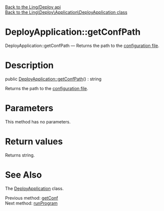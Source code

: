 [Back to the Ling/Deploy api](https://github.com/lingtalfi/Deploy/blob/master/doc/api/Ling/Deploy.md)<br>
[Back to the Ling\Deploy\Application\DeployApplication class](https://github.com/lingtalfi/Deploy/blob/master/doc/api/Ling/Deploy/Application/DeployApplication.md)


DeployApplication::getConfPath
================



DeployApplication::getConfPath — Returns the path to the [configuration file](https://github.com/lingtalfi/Deploy/blob/master/README.md#the-configuration-file).




Description
================


public [DeployApplication::getConfPath](https://github.com/lingtalfi/Deploy/blob/master/doc/api/Ling/Deploy/Application/DeployApplication/getConfPath.md)() : string




Returns the path to the [configuration file](https://github.com/lingtalfi/Deploy/blob/master/README.md#the-configuration-file).




Parameters
================

This method has no parameters.


Return values
================

Returns string.








See Also
================

The [DeployApplication](https://github.com/lingtalfi/Deploy/blob/master/doc/api/Ling/Deploy/Application/DeployApplication.md) class.

Previous method: [getConf](https://github.com/lingtalfi/Deploy/blob/master/doc/api/Ling/Deploy/Application/DeployApplication/getConf.md)<br>Next method: [runProgram](https://github.com/lingtalfi/Deploy/blob/master/doc/api/Ling/Deploy/Application/DeployApplication/runProgram.md)<br>

